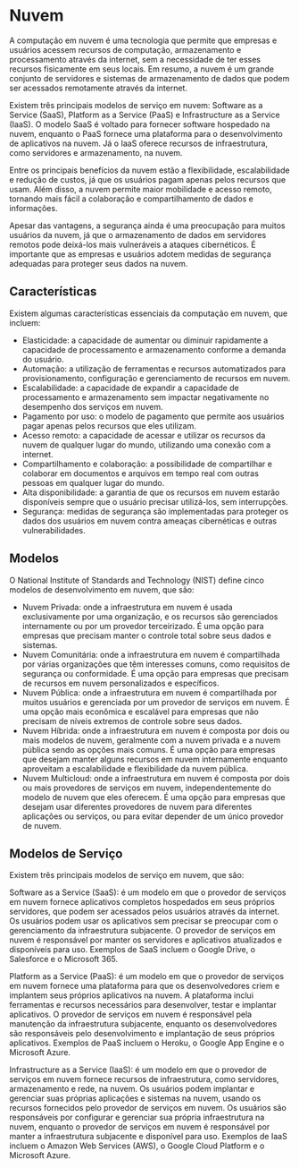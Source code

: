 # Nuvem

A computação em nuvem é uma tecnologia que permite que empresas e usuários acessem recursos de computação, armazenamento e processamento através da internet, sem a necessidade de ter esses recursos fisicamente em seus locais. Em resumo, a nuvem é um grande conjunto de servidores e sistemas de armazenamento de dados que podem ser acessados remotamente através da internet.

Existem três principais modelos de serviço em nuvem: Software as a Service (SaaS), Platform as a Service (PaaS) e Infrastructure as a Service (IaaS). O modelo SaaS é voltado para fornecer software hospedado na nuvem, enquanto o PaaS fornece uma plataforma para o desenvolvimento de aplicativos na nuvem. Já o IaaS oferece recursos de infraestrutura, como servidores e armazenamento, na nuvem.

Entre os principais benefícios da nuvem estão a flexibilidade, escalabilidade e redução de custos, já que os usuários pagam apenas pelos recursos que usam. Além disso, a nuvem permite maior mobilidade e acesso remoto, tornando mais fácil a colaboração e compartilhamento de dados e informações.

Apesar das vantagens, a segurança ainda é uma preocupação para muitos usuários da nuvem, já que o armazenamento de dados em servidores remotos pode deixá-los mais vulneráveis a ataques cibernéticos. É importante que as empresas e usuários adotem medidas de segurança adequadas para proteger seus dados na nuvem.

## Características

Existem algumas características essenciais da computação em nuvem, que incluem:

- Elasticidade: a capacidade de aumentar ou diminuir rapidamente a capacidade de processamento e armazenamento conforme a demanda do usuário.
- Automação: a utilização de ferramentas e recursos automatizados para provisionamento, configuração e gerenciamento de recursos em nuvem.
- Escalabilidade: a capacidade de expandir a capacidade de processamento e armazenamento sem impactar negativamente no desempenho dos serviços em nuvem.
- Pagamento por uso: o modelo de pagamento que permite aos usuários pagar apenas pelos recursos que eles utilizam.
- Acesso remoto: a capacidade de acessar e utilizar os recursos da nuvem de qualquer lugar do mundo, utilizando uma conexão com a internet.
- Compartilhamento e colaboração: a possibilidade de compartilhar e colaborar em documentos e arquivos em tempo real com outras pessoas em qualquer lugar do mundo.
- Alta disponibilidade: a garantia de que os recursos em nuvem estarão disponíveis sempre que o usuário precisar utilizá-los, sem interrupções.
- Segurança: medidas de segurança são implementadas para proteger os dados dos usuários em nuvem contra ameaças cibernéticas e outras vulnerabilidades.

## Modelos

O National Institute of Standards and Technology (NIST) define cinco modelos de desenvolvimento em nuvem, que são:

- Nuvem Privada: onde a infraestrutura em nuvem é usada exclusivamente por uma organização, e os recursos são gerenciados internamente ou por um provedor terceirizado. É uma opção para empresas que precisam manter o controle total sobre seus dados e sistemas.
- Nuvem Comunitária: onde a infraestrutura em nuvem é compartilhada por várias organizações que têm interesses comuns, como requisitos de segurança ou conformidade. É uma opção para empresas que precisam de recursos em nuvem personalizados e específicos.
- Nuvem Pública: onde a infraestrutura em nuvem é compartilhada por muitos usuários e gerenciada por um provedor de serviços em nuvem. É uma opção mais econômica e escalável para empresas que não precisam de níveis extremos de controle sobre seus dados.
- Nuvem Híbrida: onde a infraestrutura em nuvem é composta por dois ou mais modelos de nuvem, geralmente com a nuvem privada e a nuvem pública sendo as opções mais comuns. É uma opção para empresas que desejam manter alguns recursos em nuvem internamente enquanto aproveitam a escalabilidade e flexibilidade da nuvem pública.
- Nuvem Multicloud: onde a infraestrutura em nuvem é composta por dois ou mais provedores de serviços em nuvem, independentemente do modelo de nuvem que eles oferecem. É uma opção para empresas que desejam usar diferentes provedores de nuvem para diferentes aplicações ou serviços, ou para evitar depender de um único provedor de nuvem.

## Modelos de Serviço

Existem três principais modelos de serviço em nuvem, que são:

Software as a Service (SaaS): é um modelo em que o provedor de serviços em nuvem fornece aplicativos completos hospedados em seus próprios servidores, que podem ser acessados pelos usuários através da internet. Os usuários podem usar os aplicativos sem precisar se preocupar com o gerenciamento da infraestrutura subjacente. O provedor de serviços em nuvem é responsável por manter os servidores e aplicativos atualizados e disponíveis para uso. Exemplos de SaaS incluem o Google Drive, o Salesforce e o Microsoft 365.

Platform as a Service (PaaS): é um modelo em que o provedor de serviços em nuvem fornece uma plataforma para que os desenvolvedores criem e implantem seus próprios aplicativos na nuvem. A plataforma inclui ferramentas e recursos necessários para desenvolver, testar e implantar aplicativos. O provedor de serviços em nuvem é responsável pela manutenção da infraestrutura subjacente, enquanto os desenvolvedores são responsáveis pelo desenvolvimento e implantação de seus próprios aplicativos. Exemplos de PaaS incluem o Heroku, o Google App Engine e o Microsoft Azure.

Infrastructure as a Service (IaaS): é um modelo em que o provedor de serviços em nuvem fornece recursos de infraestrutura, como servidores, armazenamento e rede, na nuvem. Os usuários podem implantar e gerenciar suas próprias aplicações e sistemas na nuvem, usando os recursos fornecidos pelo provedor de serviços em nuvem. Os usuários são responsáveis por configurar e gerenciar sua própria infraestrutura na nuvem, enquanto o provedor de serviços em nuvem é responsável por manter a infraestrutura subjacente e disponível para uso. Exemplos de IaaS incluem o Amazon Web Services (AWS), o Google Cloud Platform e o Microsoft Azure.
